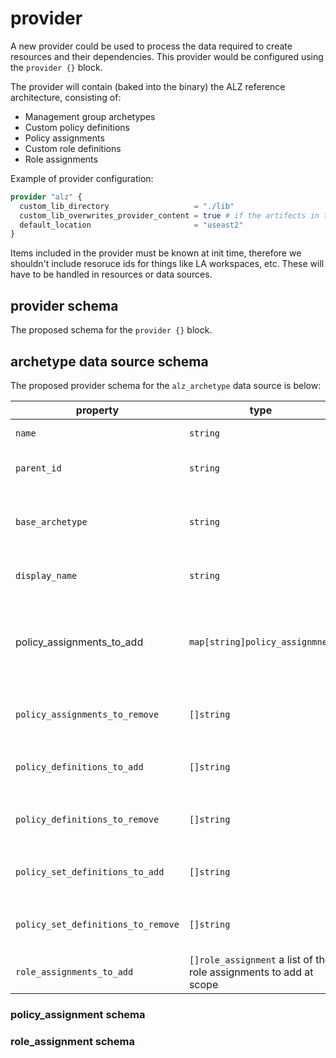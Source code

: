 # provider

A new provider could be used to process the data required to create resources and their dependencies.
This provider would be configured using the `provider {}` block.

The provider will contain (baked into the binary) the ALZ reference architecture, consisting of:

- Management group archetypes
- Custom policy definitions
- Policy assignments
- Custom role definitions
- Role assignments

Example of provider configuration:

```terraform
provider "alz" {
  custom_lib_directory                   = "./lib"
  custom_lib_overwrites_provider_content = true # if the artifects in the custom lib directory have the same `name` property as those included in the provider, should they overwrite?
  default_location                       = "useast2"
}
```

Items included in the provider must be known at init time, therefore we shouldn't include resoruce ids for things like LA workspaces, etc.
These will have to be handled in resources or data sources.

## provider schema

The proposed schema for the `provider {}` block.



## archetype data source schema

The proposed provider schema for the `alz_archetype` data source is below:

| property | type | description | optional |
| - | - | - | - |
| `name` | `string` | The name of the management group | no |
| `parent_id` | `string` | The name of the parent management group | no |
| `base_archetype` | `string` | The name of the archetype that is built into the provider (use `empty` to completely customize a mg). | no |
| `display_name` | `string` | The display name of the management group | yes |
| policy_assignments_to_add | `map[string]policy_assignmnet` | The additional or overwritten policy assignments at this scope. See [policy_assigment](#policy_assignment schema). | yes |
| `policy_assignments_to_remove` | `[]string` | The list of assignments to remove from the archetype | yes |
| `policy_definitions_to_add` | `[]string` | The list of policy definition names to add from the `lib_directory` | yes |
| `policy_definitions_to_remove` | `[]string` | The list of policy definition names to remove from the archetype | yes |
| `policy_set_definitions_to_add` | `[]string` | The list of policy set definition names to add from the `lib_directory` | yes |
| `policy_set_definitions_to_remove` | `[]string` | The list of policy set definition names to remove from the archetype | yes |
| `role_assignments_to_add` | `[]role_assignment` a list of the role assignments to add at scope | See[role_assignment](#role_assignment schema) | yes |

### policy_assignment schema

### role_assignment schema
